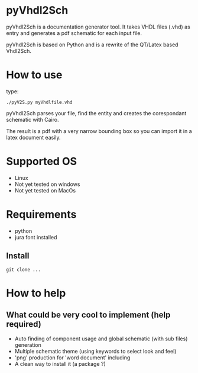 pyVhdl2Sch
==========
pyVhdl2Sch is a documentation generator tool. It takes VHDL files (.vhd) as entry and generates a pdf schematic for each input file.

pyVhdl2Sch is based on Python and is a rewrite of the QT/Latex based Vhdl2Sch.

How to use
======
type:

    ./pyV2S.py myVhdlfile.vhd

pyVhdl2Sch parses your file, find the entity and creates the corespondant schematic with Cairo.

The result is a pdf with a very narrow bounding box so you can import it in a latex document easily.

Supported OS
============
- Linux
- Not yet tested on windows
- Not yet tested on MacOs

Requirements
============
- python
- jura font installed 

Install
-------
    git clone ...

How to help
===========

What could be very cool to implement (help required)
------------------------------------
  * Auto finding of component usage and global schematic (with sub files) generation
  * Multiple schematic theme (using keywords to select look and feel)
  * 'png' production for 'word document' including 
  * A clean way to install it (a package ?)
